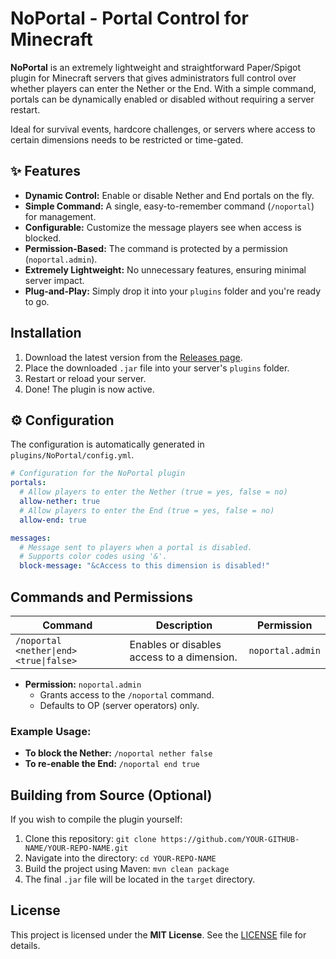 # NoPortal - Portal Control for Minecraft


**NoPortal** is an extremely lightweight and straightforward Paper/Spigot plugin for Minecraft servers that gives administrators full control over whether players can enter the Nether or the End. With a simple command, portals can be dynamically enabled or disabled without requiring a server restart.

Ideal for survival events, hardcore challenges, or servers where access to certain dimensions needs to be restricted or time-gated.

## ✨ Features

- **Dynamic Control:** Enable or disable Nether and End portals on the fly.
- **Simple Command:** A single, easy-to-remember command (`/noportal`) for management.
- **Configurable:** Customize the message players see when access is blocked.
- **Permission-Based:** The command is protected by a permission (`noportal.admin`).
- **Extremely Lightweight:** No unnecessary features, ensuring minimal server impact.
- **Plug-and-Play:** Simply drop it into your `plugins` folder and you're ready to go.

## Installation

1.  Download the latest version from the [Releases page](https://github.com/YOUR-GITHUB-NAME/YOUR-REPO-NAME/releases).
2.  Place the downloaded `.jar` file into your server's `plugins` folder.
3.  Restart or reload your server.
4.  Done! The plugin is now active.

## ⚙️ Configuration

The configuration is automatically generated in `plugins/NoPortal/config.yml`.

```yml
# Configuration for the NoPortal plugin
portals:
  # Allow players to enter the Nether (true = yes, false = no)
  allow-nether: true
  # Allow players to enter the End (true = yes, false = no)
  allow-end: true

messages:
  # Message sent to players when a portal is disabled.
  # Supports color codes using '&'.
  block-message: "&cAccess to this dimension is disabled!"
```

## Commands and Permissions

| Command                               | Description                                   | Permission         |
| ------------------------------------- | --------------------------------------------- | ------------------ |
| `/noportal <nether\|end> <true\|false>` | Enables or disables access to a dimension. | `noportal.admin` |

- **Permission:** `noportal.admin`
  - Grants access to the `/noportal` command.
  - Defaults to OP (server operators) only.

### Example Usage:

-   **To block the Nether:** `/noportal nether false`
-   **To re-enable the End:** `/noportal end true`

## Building from Source (Optional)

If you wish to compile the plugin yourself:

1.  Clone this repository: `git clone https://github.com/YOUR-GITHUB-NAME/YOUR-REPO-NAME.git`
2.  Navigate into the directory: `cd YOUR-REPO-NAME`
3.  Build the project using Maven: `mvn clean package`
4.  The final `.jar` file will be located in the `target` directory.

## License

This project is licensed under the **MIT License**. See the [LICENSE](LICENSE) file for details.
